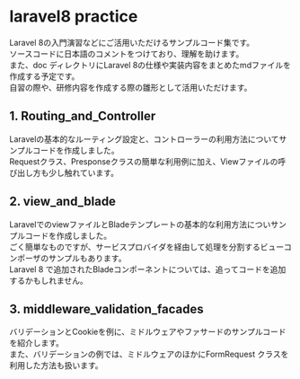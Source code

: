 # laravel8 practice
Laravel 8の入門演習などにご活用いただけるサンプルコード集です。  
ソースコードに日本語のコメントをつけており、理解を助けます。  
また、doc ディレクトリにLaravel 8の仕様や実装内容をまとめたmdファイルを作成する予定です。  
自習の際や、研修内容を作成する際の雛形として活用いただけます。

## 1. Routing_and_Controller
Laravelの基本的なルーティング設定と、コントローラーの利用方法についてサンプルコードを作成しました。  
Requestクラス、Presponseクラスの簡単な利用例に加え、Viewファイルの呼び出し方も少し触れています。

## 2. view_and_blade
LaravelでのviewファイルとBladeテンプレートの基本的な利用方法についサンプルコードを作成しました。  
ごく簡単なものですが、サービスプロバイダを経由して処理を分割するビューコンポーザのサンプルもあります。  
Laravel 8 で追加されたBladeコンポーネントについては、追ってコードを追加するかもしれません。

## 3. middleware_validation_facades
バリデーションとCookieを例に、ミドルウェアやファサードのサンプルコードを紹介します。  
また、バリデーションの例では、ミドルウェアのほかにFormRequest クラスを利用した方法も扱います。
